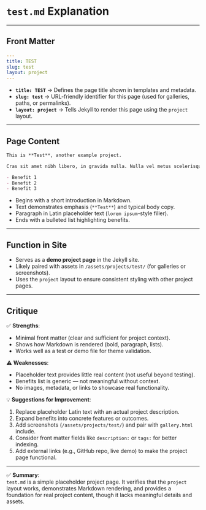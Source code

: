 # `test.md` Explanation

---

## Front Matter

```yaml
---
title: TEST
slug: test
layout: project
---
```

- **`title: TEST`** → Defines the page title shown in templates and metadata.
- **`slug: test`** → URL-friendly identifier for this page (used for galleries, paths, or permalinks).
- **`layout: project`** → Tells Jekyll to render this page using the `project` layout.

---

## Page Content

```markdown
This is **Test**, another example project.

Cras sit amet nibh libero, in gravida nulla. Nulla vel metus scelerisque ante sollicitudin.

- Benefit 1
- Benefit 2
- Benefit 3
```
- Begins with a short introduction in Markdown.
- Text demonstrates emphasis (`**Test**`) and typical body copy.
- Paragraph in Latin placeholder text (`lorem ipsum`-style filler).
- Ends with a bulleted list highlighting benefits.

---

## Function in Site

- Serves as a **demo project page** in the Jekyll site.
- Likely paired with assets in `/assets/projects/test/` (for galleries or screenshots).
- Uses the `project` layout to ensure consistent styling with other project pages.

---

## Critique

✅ **Strengths**:
- Minimal front matter (clear and sufficient for project context).
- Shows how Markdown is rendered (bold, paragraph, lists).
- Works well as a test or demo file for theme validation.

⚠️ **Weaknesses**:
- Placeholder text provides little real content (not useful beyond testing).
- Benefits list is generic — not meaningful without context.
- No images, metadata, or links to showcase real functionality.

💡 **Suggestions for Improvement**:
1. Replace placeholder Latin text with an actual project description.
2. Expand benefits into concrete features or outcomes.
3. Add screenshots (`/assets/projects/test/`) and pair with `gallery.html` include.
4. Consider front matter fields like `description:` or `tags:` for better indexing.
5. Add external links (e.g., GitHub repo, live demo) to make the project page functional.

---

✅ **Summary**:  
`test.md` is a simple placeholder project page. It verifies that the `project` layout works, demonstrates Markdown rendering, and provides a foundation for real project content, though it lacks meaningful details and assets.
